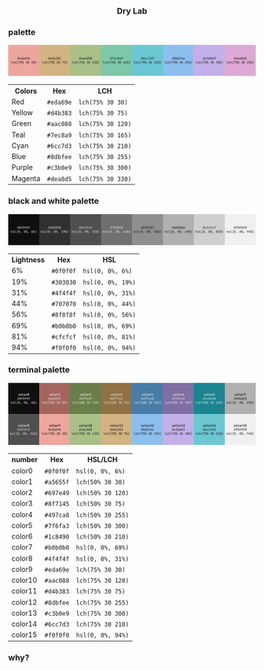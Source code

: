 <h3 align = center>Dry Lab</h3>

### palette
![An SVG image showing a row of eight colored rectangles, each labeled with their HEX and LCH values.](https://github.com/vnmdcvpfug/drylab/blob/82dce0be0ccf5dd6333ebf4a377c77fe472d29f3/img/palette.svg)
<table>
	<tr>
		<th>Colors</th>
		<th>Hex</th>
		<th>LCH</th>
	</tr>
	<tr>
		<td>Red</td>
		<td><code>#eda69e</code></td>
		<td><code>lch(75% 30 30)</code></td>
	</tr>
	<tr>
		<td>Yellow</td>
		<td><code>#d4b383</code></td>
		<td><code>lch(75% 30 75)</code></td>
	</tr>
	<tr>
		<td>Green</td>
		<td><code>#aac088</code></td>
		<td><code>lch(75% 30 120)</code></td>
	</tr>
	<tr>
		<td>Teal</td>
		<td><code>#7ec8a9</code></td>
		<td><code>lch(75% 30 165)</code></td>
	</tr>
	<tr>
		<td>Cyan</td>
		<td><code>#6cc7d3</code></td>
		<td><code>lch(75% 30 210)</code></td>
	</tr>
	<tr>
		<td>Blue</td>
		<td><code>#8dbfee</code></td>
		<td><code>lch(75% 30 255)</code></td>
	</tr>
	<tr>
		<td>Purple</td>
		<td><code>#c3b0e9</code></td>
		<td><code>lch(75% 30 300)</code></td>
	</tr>
	<tr>
		<td>Magenta</td>
		<td><code>#dea8d5</code></td>
		<td><code>lch(75% 30 330)</code></td>
	</tr>
</table>

### black and white palette
![An SVG image showing a row of eight rectangles transitioning from black to white, each labeled with their HEX and HSL values.](https://github.com/vnmdcvpfug/drylab/blob/82dce0be0ccf5dd6333ebf4a377c77fe472d29f3/img/palette-bw.svg)
<table>
	<tr>
		<th>Lightness</th>
		<th>Hex</th>
		<th>HSL</th>
	</tr>
	<tr>
		<td>6%</td>
		<td><code>#0f0f0f</code></td>
		<td><code>hsl(0, 0%, 6%)</code></td>
	</tr>
	<tr>
		<td>19%</td>
		<td><code>#303030</code></td>
		<td><code>hsl(0, 0%, 19%)</code></td>
	</tr>
	<tr>
		<td>31%</td>
		<td><code>#4f4f4f</code></td>
		<td><code>hsl(0, 0%, 31%)</code></td>
	</tr>
	<tr>
		<td>44%</td>
		<td><code>#707070</code></td>
		<td><code>hsl(0, 0%, 44%)</code></td>
	</tr>
	<tr>
		<td>56%</td>
		<td><code>#8f8f8f</code></td>
		<td><code>hsl(0, 0%, 56%)</code></td>
	</tr>
	<tr>
		<td>69%</td>
		<td><code>#b0b0b0</code></td>
		<td><code>hsl(0, 0%, 69%)</code></td>
	</tr>
	<tr>
		<td>81%</td>
		<td><code>#cfcfcf</code></td>
		<td><code>hsl(0, 0%, 81%)</code></td>
	</tr>
	<tr>
		<td>94%</td>
		<td><code>#f0f0f0</code></td>
		<td><code>hsl(0, 0%, 94%)</code></td>
	</tr>
</table>

### terminal palette
![An SVG image showing two rows of 16 colored rectangles, each labeled with its number, HEX, HSL, and LCH values.](https://github.com/vnmdcvpfug/drylab/blob/82dce0be0ccf5dd6333ebf4a377c77fe472d29f3/img/palette-terminal.svg)
<table>
	<tr>
		<th>number</th>
		<th>Hex</th>
		<th>HSL/LCH</th>
	</tr>
	<tr>
		<td>color0</td>
		<td><code>#0f0f0f</code></td>
		<td><code>hsl(0, 0%, 6%)</code></td>
	</tr>
	<tr>
		<td>color1</td>
		<td><code>#a5655f</code></td>
		<td><code>lch(50% 30 30)</code></td>
	</tr>
	<tr>
		<td>color2</td>
		<td><code>#697e49</code></td>
		<td><code>lch(50% 30 120)</code></td>
	</tr>
	<tr>
		<td>color3</td>
		<td><code>#8f7145</code></td>
		<td><code>lch(50% 30 75)</code></td>
	</tr>
	<tr>
		<td>color4</td>
		<td><code>#497ca8</code></td>
		<td><code>lch(50% 30 255)</code></td>
	</tr>
	<tr>
		<td>color5</td>
		<td><code>#7f6fa3</code></td>
		<td><code>lch(50% 30 300)</code></td>
	</tr>
	<tr>
		<td>color6</td>
		<td><code>#1c8490</code></td>
		<td><code>lch(50% 30 210)</code></td>
	</tr>
	<tr>
		<td>color7</td>
		<td><code>#b0b0b0</code></td>
		<td><code>hsl(0, 0%, 69%)</code></td>
	</tr>
	<tr>
		<td>color8</td>
		<td><code>#4f4f4f</code></td>
		<td><code>hsl(0, 0%, 31%)</code></td>
	</tr>
	<tr>
		<td>color9</td>
		<td><code>#eda69e</code></td>
		<td><code>lch(75% 30 30)</code></td>
	</tr>
	<tr>
		<td>color10</td>
		<td><code>#aac088</code></td>
		<td><code>lch(75% 30 120)</code></td>
	</tr>
	<tr>
		<td>color11</td>
		<td><code>#d4b383</code></td>
		<td><code>lch(75% 30 75)</code></td>
	</tr>
	<tr>
		<td>color12</td>
		<td><code>#8dbfee</code></td>
		<td><code>lch(75% 30 255)</code></td>
	</tr>
	<tr>
		<td>color13</td>
		<td><code>#c3b0e9</code></td>
		<td><code>lch(75% 30 300)</code></td>
	</tr>
	<tr>
		<td>color14</td>
		<td><code>#6cc7d3</code></td>
		<td><code>lch(75% 30 210)</code></td>
	</tr>
	<tr>
		<td>color15</td>
		<td><code>#f0f0f0</code></td>
		<td><code>hsl(0, 0%, 94%)</code></td>
	</tr>
</table>

### why?
